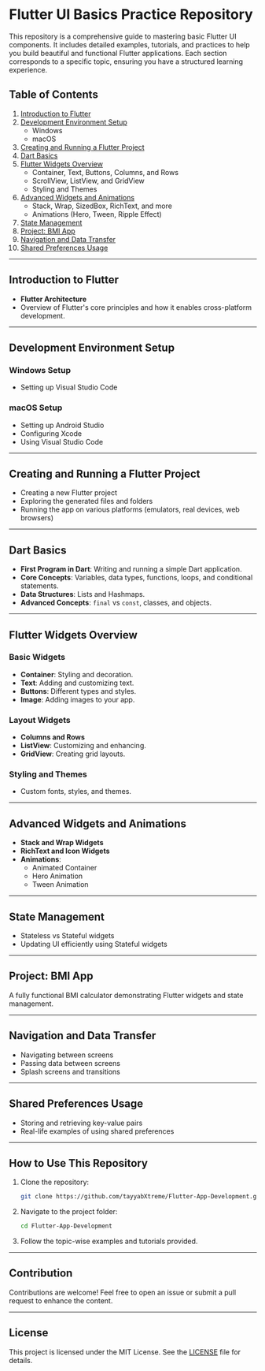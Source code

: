 # Flutter UI Basics Practice Repository

This repository is a comprehensive guide to mastering basic Flutter UI components. It includes detailed examples, tutorials, and practices to help you build beautiful and functional Flutter applications. Each section corresponds to a specific topic, ensuring you have a structured learning experience.

## Table of Contents

1. [Introduction to Flutter](#introduction-to-flutter)
2. [Development Environment Setup](#development-environment-setup)
    - Windows
    - macOS
3. [Creating and Running a Flutter Project](#creating-and-running-a-flutter-project)
4. [Dart Basics](#dart-basics)
5. [Flutter Widgets Overview](#flutter-widgets-overview)
    - Container, Text, Buttons, Columns, and Rows
    - ScrollView, ListView, and GridView
    - Styling and Themes
6. [Advanced Widgets and Animations](#advanced-widgets-and-animations)
    - Stack, Wrap, SizedBox, RichText, and more
    - Animations (Hero, Tween, Ripple Effect)
7. [State Management](#state-management)
8. [Project: BMI App](#project-bmi-app)
9. [Navigation and Data Transfer](#navigation-and-data-transfer)
10. [Shared Preferences Usage](#shared-preferences-usage)

---

## Introduction to Flutter

- **Flutter Architecture**
- Overview of Flutter's core principles and how it enables cross-platform development.

---

## Development Environment Setup

### Windows Setup
- Setting up Visual Studio Code

### macOS Setup
- Setting up Android Studio
- Configuring Xcode
- Using Visual Studio Code

---

## Creating and Running a Flutter Project

- Creating a new Flutter project
- Exploring the generated files and folders
- Running the app on various platforms (emulators, real devices, web browsers)

---

## Dart Basics

- **First Program in Dart**: Writing and running a simple Dart application.
- **Core Concepts**: Variables, data types, functions, loops, and conditional statements.
- **Data Structures**: Lists and Hashmaps.
- **Advanced Concepts**: `final` vs `const`, classes, and objects.

---

## Flutter Widgets Overview

### Basic Widgets
- **Container**: Styling and decoration.
- **Text**: Adding and customizing text.
- **Buttons**: Different types and styles.
- **Image**: Adding images to your app.

### Layout Widgets
- **Columns and Rows**
- **ListView**: Customizing and enhancing.
- **GridView**: Creating grid layouts.

### Styling and Themes
- Custom fonts, styles, and themes.

---

## Advanced Widgets and Animations

- **Stack and Wrap Widgets**
- **RichText and Icon Widgets**
- **Animations**:
  - Animated Container
  - Hero Animation
  - Tween Animation

---

## State Management

- Stateless vs Stateful widgets
- Updating UI efficiently using Stateful widgets

---

## Project: BMI App

A fully functional BMI calculator demonstrating Flutter widgets and state management.

---

## Navigation and Data Transfer

- Navigating between screens
- Passing data between screens
- Splash screens and transitions

---

## Shared Preferences Usage

- Storing and retrieving key-value pairs
- Real-life examples of using shared preferences

---

## How to Use This Repository

1. Clone the repository:
   ```bash
   git clone https://github.com/tayyabXtreme/Flutter-App-Development.git
   ```
2. Navigate to the project folder:
   ```bash
   cd Flutter-App-Development
   ```
3. Follow the topic-wise examples and tutorials provided.

---

## Contribution

Contributions are welcome! Feel free to open an issue or submit a pull request to enhance the content.

---

## License

This project is licensed under the MIT License. See the [LICENSE](LICENSE) file for details.
